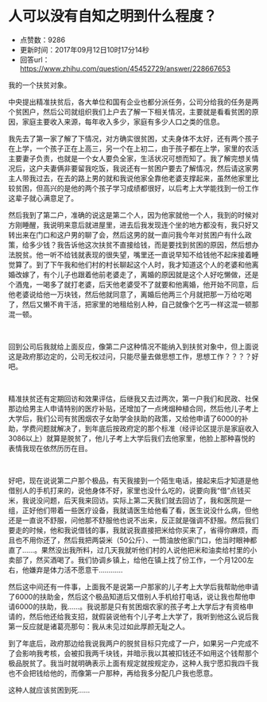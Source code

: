 # 人可以没有自知之明到什么程度？
- 点赞数：9286
- 更新时间：2017年09月12日10时17分14秒
- 回答url：https://www.zhihu.com/question/45452729/answer/228667653
<body>
 <p data-pid="2ibdQcbB">我的一个扶贫对象。</p>
 <p data-pid="YA9ad-Cw">中央提出精准扶贫后，各大单位和国有企业也都分派任务，公司分给我的任务是两个贫困户，然后公司就组织我们上户去了解一下相关情况，主要就是看看贫困的原因，家庭主要收入来源，每年收入多少，家庭有多少人口之类的信息。</p>
 <p data-pid="Nr1vJIfh">我先去了第一家了解了下情况，对方确实很贫困，丈夫身体不太好，还有两个孩子在上学，一个孩子正在上高三，另一个在上初二，由于孩子都在上学，家里的农活主要妻子负责，也就是一个女人要负全家，生活状况可想而知了。我了解完想关情况后，这户夫妻俩非要留我吃饭，我说还有一贫困户要去了解情况，然后请这家男主人带我过去，在去的路上男的就和我说他家全靠他老婆支撑起来，虽然他家里比较贫困，但高兴的是他的两个孩子学习成绩都很好，以后考上大学能找到一份工作这辈子就心满意足了。</p>
 <p data-pid="Uo32MORV">然后我到了第二户，准确的说这是第二个人，因为他家就他一个人，我到的时候对方刚睡醒，我说明来意后就进屋里，进去后我发现连个坐的地方都没有，我只好又转出来在门口和这户男的聊了会，然后这男的就一直问我今年对贫困户有什么政策，给多少钱？我告诉他这次扶贫不直接给钱，而是要找到贫困的原因，然后想办法脱贫。他一听不给钱就表现的很失望，嘴里还一直说早知不给钱他不起床接着睡觉算了。到了下午我和他们村的村长聊起这个人时，我才知道这个人的老婆和他离婚改嫁了，有个儿子也跟着他前老婆走了，离婚的原因就是这个人好吃懒做，还是个酒鬼，一喝多了就打老婆，后天他老婆受不了就要和他离婚，他开始不同意，后他老婆说给他一万块钱，然后他就同意了，离婚后他两三个月就把那一万给吃喝了，然后又懒不肯干活，把家里的地租给别人种，自己就像个乞丐一样这混一顿那混一顿。</p>
 <br>
 <p data-pid="IydifbFr">回到公司后我就给上面反应，像第二户这种情况不能纳入到扶贫对象中，但上面说这是政府那边定的，公司无权过问，只能尽量去做思想工作，思想工作？？？？好吧。</p>
 <br>
 <p data-pid="EJa_Ci-Y">精准扶贫还有定期回访和效果评估，后继我又去过两次，第一户我们和民政、社保那边给男主人申请特别的医疗补贴，还增加了一点烤烟种植合同，然后他儿子考上大学后，我们公司有贫困烟农子女助学金扶助的政策，又给他申请了6000的补助，学费问题就解决了，到年底后按政府定的那个标准（经评论区提示是家庭收入3086以上）就算是脱贫了，他儿子考上大学后我们去他家里，他脸上那种喜悦的表情我现在依然历历在目。</p>
 <br>
 <p data-pid="M6FsuqeP">好吧，现在说说第二户那个极品，有天我接到一个陌生电话，接起来后才知道是他借别人的手机打来的，说他身体不好，家里也没什么吃的，说要向我“借”点钱买米，我说没问题，后天我来回访。实际上第二天我们就去回访了，我和医院是一组，正好他们带着一些医疗设备，我就请医生给他看了看，医生说没什么病，但他还是一直说不舒服，问他那不舒服他也说不出来，反正就是强调不舒服。然后我们要走的时候，他和我说借钱的事，我就说我直接把米给你买来了，省得你麻烦，而且也不用你还了，然后我把两袋米（50公斤）、一筒油放他家门口，他当时眼神都直了……。果然没出我所料，过几天我就听他们村的人说他把米和油卖给村里的小卖部了，然买酒喝了。我们协调乡镇上，给他在镇上找了份工作，一个月1200左右，他嫌弃是体力活不愿意干…………</p>
 <p data-pid="p-89dQnY">然后这中间还有一件事，上面我不是说第一户那家的儿子考上大学后我帮助他申请了6000的扶助金，然后这个极品知道后又借别人手机给打电话，说让我也帮他申请6000的扶助，我……。我说那是只有贫困烟农家的孩子考上大学后才有资格申请的，然后他还给我支招，就假装说他有个儿子考上大学了，我听到他这么说后我第一反应就是诸葛亮那句：我从未见过如此厚颜无耻之人。</p>
 <p data-pid="_wYlPC2P">到了年底后，政府那边给我说我两户的脱贫目标只完成了一户，如果另一户完成不了会影响我考核，会被扣我两千块钱，并暗示我以其被扣钱还不如用这个钱帮那个极品脱贫了。我当时就明确表示上面有规定就按规定办，这种人我宁愿扣我四千我也不会把钱给他的，而像第一户那种，再给我多分配几户我也愿意。</p>
 <p data-pid="mMV4rsa6">这种人就应该贫困到死……</p>
</body>